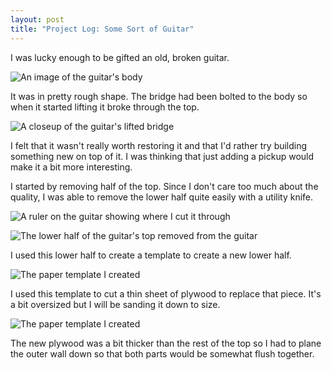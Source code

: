 ```yaml
---
layout: post
title: "Project Log: Some Sort of Guitar"
---
```


I was lucky enough to be gifted an old, broken guitar.

![An image of the guitar's body](/files/2023-01-02-project-log-some-sort-of-guitar/1.jpeg)

It was in pretty rough shape. The bridge had been bolted to the body so when it started lifting it broke through the top.

![A closeup of the guitar's lifted bridge](/files/2023-01-02-project-log-some-sort-of-guitar/2.jpeg)

I felt that it wasn't really worth restoring it and that I'd rather try building something new on top of it. I was thinking that just adding a pickup would make it a bit more interesting.

I started by removing half of the top. Since I don't care too much about the quality, I was able to remove the lower half quite easily with a utility knife.

![A ruler on the guitar showing where I cut it through](/files/2023-01-02-project-log-some-sort-of-guitar/3.jpeg)

![The lower half of the guitar's top removed from the guitar](/files/2023-01-02-project-log-some-sort-of-guitar/4.jpeg)

I used this lower half to create a template to create a new lower half.

![The paper template I created](/files/2023-01-02-project-log-some-sort-of-guitar/5.jpeg)

I used this template to cut a thin sheet of plywood to replace that piece. It's a bit oversized but I will be sanding it down to size.

![The paper template I created](/files/2023-01-02-project-log-some-sort-of-guitar/6.jpeg)

The new plywood was a bit thicker than the rest of the top so I had to plane the outer wall down so that both parts would be somewhat flush together.